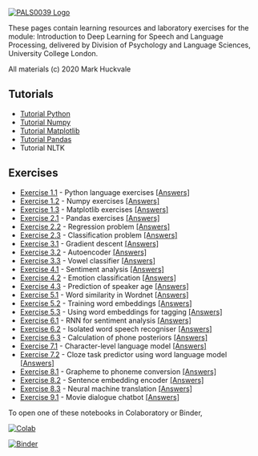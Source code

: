 [![PALS0039 Logo](https://www.phon.ucl.ac.uk/courses/pals0039/images/pals0039logo.png)](https://www.phon.ucl.ac.uk/courses/pals0039/)

These pages contain learning resources and laboratory exercises for the module: Introduction to Deep Learning for Speech and Language Processing, delivered by Division of Psychology and Language Sciences, University College London.

All materials (c) 2020 Mark Huckvale

## Tutorials

* [Tutorial Python](https://github.com/mhuckvale/pals0039/blob/master/Tutorial_Python.ipynb)
* [Tutorial Numpy](https://github.com/mhuckvale/pals0039/blob/master/Tutorial_Numpy.ipynb)
* [Tutorial Matplotlib](https://github.com/mhuckvale/pals0039/blob/master/Tutorial_Matplotlib.ipynb)
* [Tutorial Pandas](https://github.com/mhuckvale/pals0039/blob/master/Tutorial_Pandas.ipynb)
* Tutorial NLTK

## Exercises

* [Exercise 1.1](https://github.com/mhuckvale/pals0039/blob/master/Exercise_1_1.ipynb) - Python language exercises
[[Answers]](https://github.com/mhuckvale/pals0039/blob/master/Answers_1_1.ipynb)
* [Exercise 1.2](https://github.com/mhuckvale/pals0039/blob/master/Exercise_1_2.ipynb) - Numpy exercises
[[Answers]](https://github.com/mhuckvale/pals0039/blob/master/Answers_1_2.ipynb)
* [Exercise 1.3](https://github.com/mhuckvale/pals0039/blob/master/Exercise_1_3.ipynb) - Matplotlib exercises
[[Answers]](https://github.com/mhuckvale/pals0039/blob/master/Answers_1_3.ipynb)
* [Exercise 2.1](https://github.com/mhuckvale/pals0039/blob/master/Exercise_2_1.ipynb) - Pandas exercises
[[Answers]](https://github.com/mhuckvale/pals0039/blob/master/Answers_2_1.ipynb)
* [Exercise 2.2](https://github.com/mhuckvale/pals0039/blob/master/Exercise_2_2.ipynb) - Regression problem
[[Answers]](https://github.com/mhuckvale/pals0039/blob/master/Answers_2_2.ipynb)
* [Exercise 2.3](https://github.com/mhuckvale/pals0039/blob/master/Exercise_2_3.ipynb) - Classification problem
[[Answers]](https://github.com/mhuckvale/pals0039/blob/master/Answers_2_3.ipynb)
* [Exercise 3.1](https://github.com/mhuckvale/pals0039/blob/master/Exercise_3_1.ipynb) - Gradient descent
[[Answers]](https://github.com/mhuckvale/pals0039/blob/master/Answers_3_1.ipynb)
* [Exercise 3.2](https://github.com/mhuckvale/pals0039/blob/master/Exercise_3_2.ipynb) - Autoencoder
[[Answers]](https://github.com/mhuckvale/pals0039/blob/master/Answers_3_2.ipynb)
* [Exercise 3.3](https://github.com/mhuckvale/pals0039/blob/master/Exercise_3_3.ipynb) - Vowel classifier
[[Answers]](https://github.com/mhuckvale/pals0039/blob/master/Answers_3_3.ipynb)
* [Exercise 4.1](https://github.com/mhuckvale/pals0039/blob/master/Exercise_4_1.ipynb) - Sentiment analysis
[[Answers]](https://github.com/mhuckvale/pals0039/blob/master/Answers_4_1.ipynb)
* [Exercise 4.2](https://github.com/mhuckvale/pals0039/blob/master/Exercise_4_2.ipynb) - Emotion classification
[[Answers]](https://github.com/mhuckvale/pals0039/blob/master/Answers_4_2.ipynb)
* [Exercise 4.3](https://github.com/mhuckvale/pals0039/blob/master/Exercise_4_3.ipynb) - Prediction of speaker age
[[Answers]](https://github.com/mhuckvale/pals0039/blob/master/Answers_4_3.ipynb)
* [Exercise 5.1](https://github.com/mhuckvale/pals0039/blob/master/Exercise_5_1.ipynb) - Word similarity in Wordnet
[[Answers]](https://github.com/mhuckvale/pals0039/blob/master/Answers_5_1.ipynb)
* [Exercise 5.2](https://github.com/mhuckvale/pals0039/blob/master/Exercise_5_2.ipynb) - Training word embeddings
[[Answers]](https://github.com/mhuckvale/pals0039/blob/master/Answers_5_2.ipynb)
* [Exercise 5.3](https://github.com/mhuckvale/pals0039/blob/master/Exercise_5_3.ipynb) - Using word embeddings for tagging
[[Answers]](https://github.com/mhuckvale/pals0039/blob/master/Answers_5_3.ipynb)
* [Exercise 6.1](https://github.com/mhuckvale/pals0039/blob/master/Exercise_6_1.ipynb) - RNN for sentiment analysis
[[Answers]](https://github.com/mhuckvale/pals0039/blob/master/Answers_6_1.ipynb)
* [Exercise 6.2](https://github.com/mhuckvale/pals0039/blob/master/Exercise_6_2.ipynb) - Isolated word speech recogniser
[[Answers]](https://github.com/mhuckvale/pals0039/blob/master/Answers_6_2.ipynb)
* [Exercise 6.3](https://github.com/mhuckvale/pals0039/blob/master/Exercise_6_3.ipynb) - Calculation of phone posteriors
[[Answers]](https://github.com/mhuckvale/pals0039/blob/master/Answers_6_3.ipynb)
* [Exercise 7.1](https://github.com/mhuckvale/pals0039/blob/master/Exercise_7_1.ipynb) - Character-level language model
[[Answers]](https://github.com/mhuckvale/pals0039/blob/master/Answers_7_1.ipynb)
* [Exercise 7.2](https://github.com/mhuckvale/pals0039/blob/master/Exercise_7_2.ipynb) - Cloze task predictor using word language model
[[Answers]](https://github.com/mhuckvale/pals0039/blob/master/Answers_7_2.ipynb)
* [Exercise 8.1](https://github.com/mhuckvale/pals0039/blob/master/Exercise_8_1.ipynb) - Grapheme to phoneme conversion
[[Answers]](https://github.com/mhuckvale/pals0039/blob/master/Answers_8_1.ipynb)
* [Exercise 8.2](https://github.com/mhuckvale/pals0039/blob/master/Exercise_8_2.ipynb) - Sentence embedding encoder
[[Answers]](https://github.com/mhuckvale/pals0039/blob/master/Answers_8_2.ipynb)
* [Exercise 8.3](https://github.com/mhuckvale/pals0039/blob/master/Exercise_8_3.ipynb) - Neural machine translation
[[Answers]](https://github.com/mhuckvale/pals0039/blob/master/Answers_8_3.ipynb)
* [Exercise 9.1](https://github.com/mhuckvale/pals0039/blob/master/Exercise_9_1.ipynb) - Movie dialogue chatbot
[[Answers]](https://github.com/mhuckvale/pals0039/blob/master/Answers_9_1.ipynb)

To open one of these notebooks in Colaboratory or Binder, 

[![Colab](https://colab.research.google.com/assets/colab-badge.svg)](https://colab.research.google.com/)

[![Binder](https://mybinder.org/badge_logo.svg)](https://mybinder.org/v2/gh/mhuckvale/pals0039/master)

